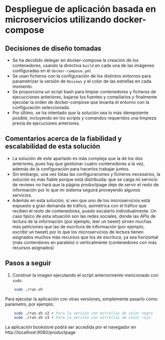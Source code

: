 # Despliegue de aplicación basada en microservicios utilizando docker-compose

## Decisiones de diseño tomadas
* Se ha decidido delegar en docker-compose la creación de los contenedores, usando la directiva `build` en cada una de las imágenes configuradas en el `docker-compose.yml`
* Se usan ficheros con la configuración de los distintos entornos para parametrizar la versión de `Reviews` y el color de las estrellas en cada momento.
* Se proporciona un script bash para limpiar contenedores y ficheros de ejecucciones anteriores, bajarse los fuentes y compilarlos y finalmente ejecutar la orden de docker-compose que levanta el entorno con la configuración seleccionada.
* Por último, se ha intentado que la solución sea lo más idempotente posible, incluyendo en los scripts y comandos requeridos una limpieza previa de ejecuciones anteriores.

## Comentarios acerca de la fiabilidad y escalabilidad de esta solución
* La solución de este apartado es más compleja que la de los dos anteriores, pues hay que gestionar cuatro contenedores a la vez, además de la configuración para hacerlos trabajar juntos.
* Sin embargo, una vez listas las configuraciones y ficheros necesarios, la solución es más fiable porque está distribuida: que se caiga mi servicio de reviews no hará que la página productpage deje de servir el resto de información por lo que mi sistema seguirá proveyendo algunos servicios.
* Además en esta solución, si veo que uno de los microservicios está expuesto a gran demanda de tráfico, asimétrica con el tráfico que reciben el resto de contenedores, puedo escalarlo individualmente. Un caso típico de esta situación son las redes sociales, donde las APIs de lectura de la información (por ejemplo, leer un tweet) sirven muchas más peticiones que las de escritura de información (por ejemplo, escribir un tweet) por lo que los microservicios de lectura tienen asignados muchos más recursos que los de escritura, ya sea horizontal (más contendores en paralelo) o verticalmente (contenedores con más recursos asignados)

## Pasos a seguir

1. Construir la imagen ejecutando el script anteriormente mencionado con `sudo`:

```bash
    sudo ./run.sh
```

Para ejecutar la aplicación con otras versiones, simplemente pasarlo como parámetro, por ejemplo:

```bash
    sudo ./run.sh v2 # Para la versión con estrellas de color negro
    sudo ./run.sh v3 # Para la versión con estrellas de color rojo
```

La aplicación bookstore podrá ser accedida por el navegador en http://localhost:9080/productpage